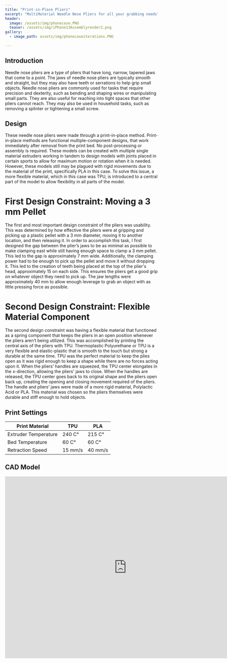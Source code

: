 ```yaml
---
title: "Print-in-Place Pliers"
excerpt: "MultiMaterial Needle Nose Pliers for all your grabbing needs"
header:
  image: /assets/img/phonecase.PNG
  teaser: /assets/img/iPhone13Assemblyrender2.png
gallery:
  - image_path: assets/img/phonecaseiterations.PNG
   
---
```



## Introduction
Needle nose pliers are a type of pliers that have long, narrow, tapered jaws that come to a point. The jaws of needle nose pliers are typically smooth and straight, but they may also have teeth or serrations to help grip small objects. Needle nose pliers are commonly used for tasks that require precision and dexterity, such as bending and shaping wires or manipulating small parts. They are also useful for reaching into tight spaces that other pliers cannot reach. They may also be used in household tasks, such as removing a splinter or tightening a small screw.

## Design
These needle nose pliers were made through a print-in-place method. Print-in-place methods are functional multiple-component designs, that work immediately after removal from the print bed. No post-processing or assembly is required. These models can be created with multiple single material extruders working in tandem to design models with joints placed in certain sports to allow for maximum motion or rotation when it is needed. However, these models still may be plagued with rigid movements due to the material of the print, specifically PLA in this case. To solve this issue, a more flexible material, which in this case was TPU, is introduced to a central part of the model to allow flexibility in all parts of the model.
# First Design Constraint: Moving a 3 mm Pellet
The first and most important design constraint of the pliers was usability. This was determined by how effective the pliers were at gripping and picking up a plastic pellet with a 3 mm diameter, moving it to another location, and then releasing it. In order to accomplish this task, I first designed the gap between the plier’s jaws to be as minimal as possible to make clamping east while still having enough space to clamp a 3 mm pellet. This led to the gap is approximately 7 mm wide. Additionally, the clamping power had to be enough to pick up the pellet and move it without dropping it. This led to the creation of teeth being placed at the top of the plier's head, approximately 15 on each side. This ensures the pliers get a good grip on whatever object they need to pick up. The jaw lengths were approximately 40 mm to allow enough leverage to grab an object with as little pressing force as possible.

# Second Design Constraint: Flexible Material Component
The second design constraint was having a flexible material that functioned as a spring component that keeps the pliers in an open position whenever the pliers aren’t being utilized. This was accomplished by printing the central axis of the pliers with TPU. Thermoplastic Polyurethane or TPU is a very flexible and elastic-plastic that is smooth to the touch but strong a durable at the same time. TPU was the perfect material to keep the plies open as it was rigid enough to keep a shape while there are no forces acting upon it. When the pliers’ handles are squeezed, the TPU center elongates in the x-direction, allowing the pliers' jaws to close. When the handles are released, the TPU center goes back to its original shape and the pliers open back up, creating the opening and closing movement required of the pliers. The handle and pliers’ jaws were made of a more rigid material, Polylactic Acid or PLA. This material was chosen so the pliers themselves were durable and stiff enough to hold objects.

## Print Settings
| Print Material | TPU | PLA |
| --- | --- | --- |
| Extruder Temperature | 240 C° | 215 C° |
| Bed Temperature | 60 C° | 60 C° |
| Retraction Speed | 15 mm/s | 40 mm/s |

## CAD Model
<iframe src="https://vanderbilt643.autodesk360.com/shares/public/SH35dfcQT936092f0e438d47d79f02407236?mode=embed" width="800" height="600" allowfullscreen="true" webkitallowfullscreen="true" mozallowfullscreen="true"  frameborder="0"></iframe>






